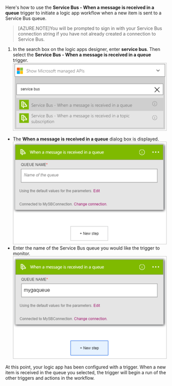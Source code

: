 Here's how to use the **Service Bus - When a message is received in a queue** trigger to initiate a logic app workflow when a new item is sent to a Service Bus queue.  

>[AZURE.NOTE]You will be prompted to sign in with your Service Bus connection string if you have not already created a connection to Service Bus.  

1. In the search box on the logic apps designer, enter **service bus**. Then select the **Service Bus - When a message is received in a queue** trigger.  
![Service Bus trigger image 1](./media/connectors-create-api-servicebus/trigger-1.png)   
- The **When a message is received in a queue** dialog box is displayed.  
![Service Bus trigger image 2](./media/connectors-create-api-servicebus/trigger-2.png)   
- Enter the name of the Service Bus queue you would like the trigger to monitor.   
![Service Bus trigger image 3](./media/connectors-create-api-servicebus/trigger-3.png)   

At this point, your logic app has been configured with a trigger. When a new item is received in the queue you selected, the trigger will begin a run of the other triggers and actions in the workflow.    
